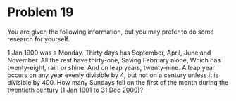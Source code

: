 Problem 19
==========
You are given the following information, but you may prefer to do some research for yourself.

1 Jan 1900 was a Monday.
Thirty days has September,
       April, June and November.
       All the rest have thirty-one,
       Saving February alone,
       Which has twenty-eight, rain or shine.
       And on leap years, twenty-nine.
       A leap year occurs on any year evenly divisible by 4, but not on a century unless it is divisible by 400.
       How many Sundays fell on the first of the month during the twentieth century (1 Jan 1901 to 31 Dec 2000)?
